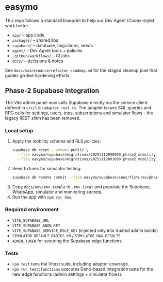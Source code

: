 # easymo

This repo follows a standard blueprint to help our Dev Agent (Codex-style) work
better.

- `app/` – app code
- `packages/` – shared libs
- `supabase/` – database, migrations, seeds
- `agent/` – Dev Agent tools + policies
- `.github/workflows/` – CI jobs
- `docs/` – decisions & notes

See `docs/maintenance/refactor-roadmap.md` for the staged cleanup plan that
guides go-live hardening efforts.

## Phase-2 Supabase Integration

The Vite admin panel now calls Supabase directly via the service client defined
in `src/lib/adapter.real.ts`. The adapter issues SQL queries and RPC calls for
settings, users, trips, subscriptions and simulator flows – the legacy REST shim
has been removed.

### Local setup

1. Apply the mobility schema and RLS policies:
   ```bash
   supabase db reset --schema public \
     --file easymo/supabase/migrations/20251112090000_phase2_mobility_core.sql \
     --file easymo/supabase/migrations/20251112091000_phase2_mobility_rls.sql
   ```
2. Seed fixtures for simulator testing:
   ```bash
   supabase db remote commit --file easymo/supabase/seed/fixtures/phase_b_seed.sql
   ```
3. Copy `docs/env/env.sample` to `.env.local` and populate the Supabase,
   WhatsApp, simulator and monitoring secrets.
4. Run the app with `npm run dev`.

### Required environment

- `VITE_SUPABASE_URL`
- `VITE_SUPABASE_ANON_KEY`
- `VITE_SUPABASE_SERVICE_ROLE_KEY` (injected only into trusted admin builds)
- `SIMULATOR_DEFAULT_RADIUS_KM` / `SIMULATOR_MAX_RESULTS`
- `ADMIN_TOKEN` for securing the Supabase edge functions

### Tests

- `npm test` runs the Vitest suite, including adapter coverage.
- `npm run test:functions` executes Deno-based integration tests for the new
  edge functions (admin settings + simulator flows).
